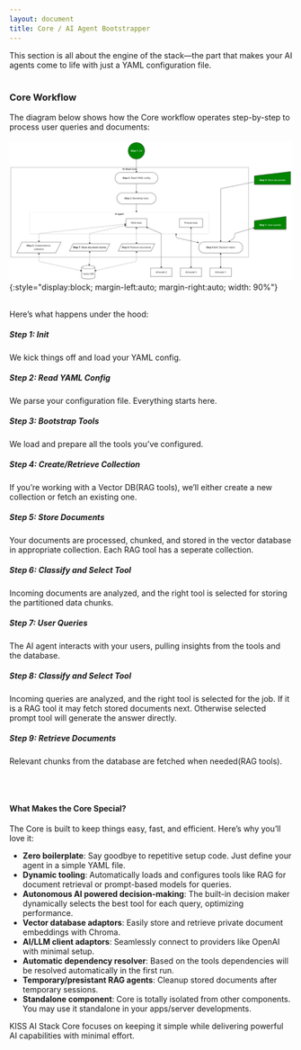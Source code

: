 ```yaml
---
layout: document
title: Core / AI Agent Bootstrapper
---
```


This section is all about the engine of the stack—the part that makes your AI agents come to life with just a YAML configuration file.
<br><br>

### Core Workflow
The diagram below shows how the Core workflow operates step-by-step to process user queries and documents:
<br><br>
![core workflow](/assets/images/core-workflow.png){:style="display:block; margin-left:auto; margin-right:auto; width: 90%"} <br><br>

Here’s what happens under the hood:

##### Step 1: Init
We kick things off and load your YAML config.

##### Step 2: Read YAML Config
We parse your configuration file. Everything starts here.

##### Step 3: Bootstrap Tools
We load and prepare all the tools you’ve configured.

##### Step 4: Create/Retrieve Collection
If you’re working with a Vector DB(RAG tools), we’ll either create a new collection or fetch an existing one.

##### Step 5: Store Documents
Your documents are processed, chunked, and stored in the vector database in appropriate collection. Each RAG tool has a seperate collection.

##### Step 6: Classify and Select Tool
Incoming documents are analyzed, and the right tool is selected for storing the partitioned data chunks.

##### Step 7: User Queries
The AI agent interacts with your users, pulling insights from the tools and the database.

##### Step 8: Classify and Select Tool
Incoming queries are analyzed, and the right tool is selected for the job. If it is a RAG tool it may fetch stored documents next. Otherwise selected prompt tool will generate the answer directly.

##### Step 9: Retrieve Documents
Relevant chunks from the database are fetched when needed(RAG tools).

<br><br>

#### What Makes the Core Special?
The Core is built to keep things easy, fast, and efficient. Here’s why you’ll love it:

- **Zero boilerplate**: Say goodbye to repetitive setup code. Just define your agent in a simple YAML file.  
- **Dynamic tooling**: Automatically loads and configures tools like RAG for document retrieval or prompt-based models for queries.  
- **Autonomous AI powered decision-making**: The built-in decision maker dynamically selects the best tool for each query, optimizing performance.  
- **Vector database adaptors**: Easily store and retrieve private document embeddings with Chroma.  
- **AI/LLM client adaptors**: Seamlessly connect to providers like OpenAI with minimal setup.  
- **Automatic dependency resolver**: Based on the tools dependencies will be resolved automatically in the first run.
- **Temporary/presistant RAG agents**: Cleanup stored documents after temporary sessions.
- **Standalone component**: Core is totally isolated from other components. You may use it standalone in your apps/server developments.

KISS AI Stack Core focuses on keeping it simple while delivering powerful AI capabilities with minimal effort.
<br><br>
